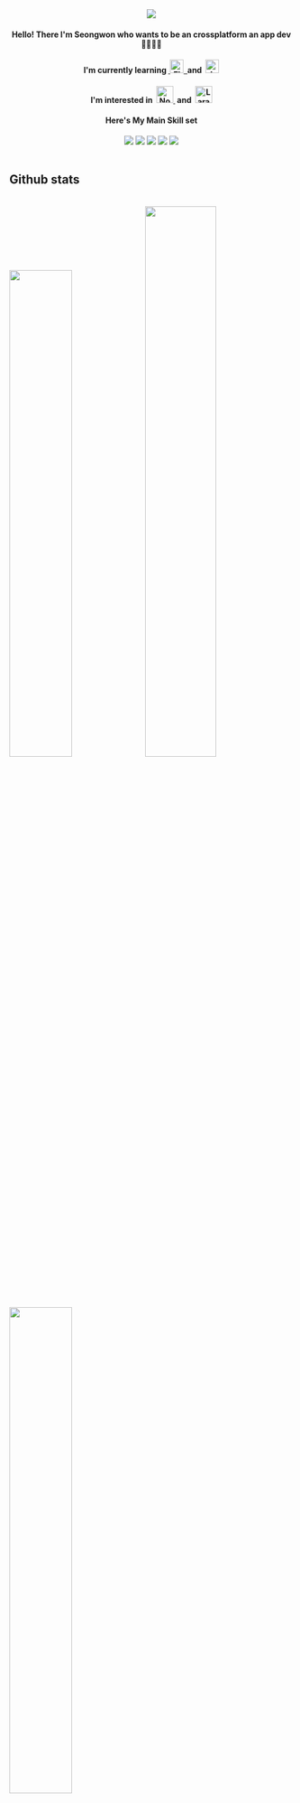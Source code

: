<div align="center">
  <img src="https://user-images.githubusercontent.com/47681139/205421822-7bf7ff45-81fd-40a0-91e2-1327e196c723.png">
 </div>
 
<div align="center">
<h4>Hello! There I'm Seongwon who wants to be an crossplatform an app dev 🧑🏽‍💻📱 </h4>
<h4>I'm currently learning&nbsp;<a href="https://flutter.dev" target="_blank" rel="noreferrer"> <img src="https://www.vectorlogo.zone/logos/flutterio/flutterio-icon.svg" alt="Flutter" title="Flutter" width="24" height="24"/>&nbsp; </a> and&nbsp; <a href="https://dart.dev" target="_blank" rel="noreferrer"> <img src="https://www.vectorlogo.zone/logos/dartlang/dartlang-icon.svg" alt="dart" title="Dart" width="24" height="24"/> </a> </h4>

<h4> I'm interested in&nbsp; <a href="https://nodejs.org/en" target="_blank" rel="noreferrer"> <img src="https://www.vectorlogo.zone/logos/nodejs/nodejs-icon.svg" alt="Nodejs" title="Nodejs" width="30" height="30"/> </a> &nbsp;and&nbsp; <a href="https://laravel.com/" target="_blank" rel="noreferrer"><img src="https://www.vectorlogo.zone/logos/laravel/laravel-icon.svg" alt="Laravel" title="Laravel" width="30" height="30"/></a></h4>

<h4> Here's My Main Skill set 
</h4>
 <img src="https://img.shields.io/badge/Python-3766AB?style=flat-square&logo=Python&logoColor=white"/>
 <img src="https://img.shields.io/badge/Dart-0175C2?style=flat-square&logo=Dart&logoColor=white"/> 
 <img src="https://img.shields.io/badge/Flutter-02569B?style=flat-square&logo=Flutter&logoColor=white"/>
 <img src="https://img.shields.io/badge/C++-00599C?style=flat-square&logo=C%2B%2B&logoColor=white"/>
 <img src="https://img.shields.io/badge/Firebase-FFCA28?style=flat-square&logo=Firebase&logoColor=white"/>
</div>
<br>

## Github stats
<br>
<div>
  <a>
    <img width="47%" src="https://github-readme-stats-chi-sand-98.vercel.app/api?username=Munseongwon&show_icons=true"/>
  </a>
  <a>
    <img width="50%" src="https://github-readme-streak-stats.herokuapp.com?user=Munseongwon&border_radius=5&date_format=M%20j%5B%2C%20Y%5D&exclude_days=Sun%2CSat&border=EB5454&stroke=EB5454&ring=EB5454&fire=EB5454&currStreakNum=EB5454&sideNums=EB5454&currStreakLabel=B71C95&sideLabels=9B1F84&dates=AE5DB2&background=0E160F"/>
  </a>
</div>
<div>
  <a>
    <img width="47%" src="https://github-readme-stats.vercel.app/api/top-langs/?username=Munseongwon&layout=compact&theme=dark"/>
  </a>
</div>
<br><br><br><br> 
